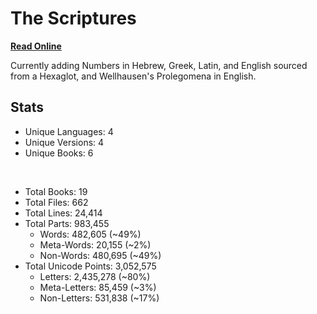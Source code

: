 # The Scriptures

**[Read Online](https://r-neal-kelly.github.io/the_scriptures/)**

Currently adding Numbers in Hebrew, Greek, Latin, and English sourced from a Hexaglot, and Wellhausen's Prolegomena in English.

## Stats

- Unique Languages: 4
- Unique Versions: 4
- Unique Books: 6

<br>

- Total Books: 19
- Total Files: 662
- Total Lines: 24,414
- Total Parts: 983,455
    - Words: 482,605 (~49%)
    - Meta-Words: 20,155 (~2%)
    - Non-Words: 480,695 (~49%)
- Total Unicode Points: 3,052,575
    - Letters: 2,435,278 (~80%)
    - Meta-Letters: 85,459 (~3%)
    - Non-Letters: 531,838 (~17%)
